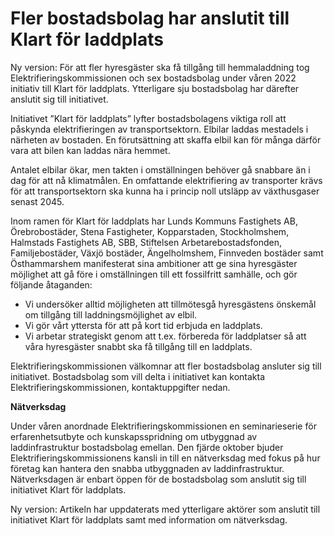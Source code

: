 # Fler bostadsbolag har anslutit till Klart för laddplats

Ny version: För att fler hyresgäster ska få tillgång till hemmaladdning tog Elektrifieringskommissionen och sex bostadsbolag under våren 2022 initiativ till Klart för laddplats. Ytterligare sju bostadsbolag har därefter anslutit sig till initiativet.


Initiativet ”Klart för laddplats” lyfter bostadsbolagens viktiga roll att påskynda elektrifieringen av transportsektorn. Elbilar laddas mestadels i närheten av bostaden. En förutsättning att skaffa elbil kan för många därför vara att bilen kan laddas nära hemmet.

Antalet elbilar ökar, men takten i omställningen behöver gå snabbare än i dag för att nå klimatmålen. En omfattande elektrifiering av transporter krävs för att transportsektorn ska kunna ha i princip noll utsläpp av växthusgaser senast 2045\.

Inom ramen för Klart för laddplats har Lunds Kommuns Fastighets AB, Örebrobostäder, Stena Fastigheter, Kopparstaden, Stockholmshem, Halmstads Fastighets AB, SBB, Stiftelsen Arbetarebostadsfonden, Familjebostäder, Växjö bostäder, Ängelholmshem, Finnveden bostäder samt Östhammarshem manifesterat sina ambitioner att ge sina hyresgäster möjlighet att gå före i omställningen till ett fossilfritt samhälle, och gör följande åtaganden:

* Vi undersöker alltid möjligheten att tillmötesgå hyresgästens önskemål om tillgång till laddningsmöjlighet av elbil.
* Vi gör vårt yttersta för att på kort tid erbjuda en laddplats.
* Vi arbetar strategiskt genom att t.ex. förbereda för laddplatser så att våra hyresgäster snabbt ska få tillgång till en laddplats.

Elektrifieringskommissionen välkomnar att fler bostadsbolag ansluter sig till initiativet. Bostadsbolag som vill delta i initiativet kan kontakta Elektrifieringskommissionen, kontaktuppgifter nedan.

**Nätverksdag**

Under våren anordnade Elektrifieringskommissionen en seminarieserie för erfarenhetsutbyte och kunskapsspridning om utbyggnad av laddinfrastruktur bostadsbolag emellan. Den fjärde oktober bjuder Elektrifieringskommissionens kansli in till en nätverksdag med fokus på hur företag kan hantera den snabba utbyggnaden av laddinfrastruktur. Nätverksdagen är enbart öppen för de bostadsbolag som anslutit sig till initiativet Klart för laddplats.

Ny version: Artikeln har uppdaterats med ytterligare aktörer som anslutit till initiativet Klart för laddplats samt med information om nätverksdag.
